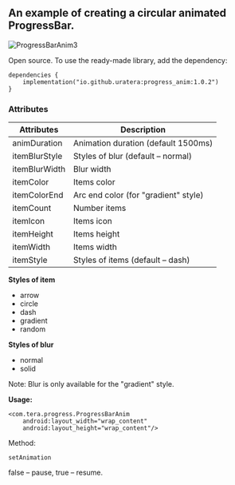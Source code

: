 ## An example of creating a circular animated ProgressBar.

![ProgressBarAnim3](https://github.com/user-attachments/assets/08eb2eb1-815f-4856-8e00-200150357c10)


Open source. To use the ready-made library, add the dependency:
```
dependencies {
    implementation("io.github.uratera:progress_anim:1.0.2")
}
```
### Attributes
|Attributes    |Description |
|--------------|------------|
|animDuration  |Animation duration (default 1500ms)
|itemBlurStyle |Styles of blur (default – normal)
|itemBlurWidth |Blur width
|itemColor     |Items color
|itemColorEnd  |Arc end color (for "gradient" style)
|itemCount     |Number items
|itemIcon      |Items icon
|itemHeight    |Items height
|itemWidth     |Items width
|itemStyle     |Styles of items (default – dash)

**Styles of item**
- arrow
- circle
- dash
- gradient
- random 

**Styles of blur**
- normal
- solid

Note: Blur is only available for the "gradient" style.

**Usage:**
```
<com.tera.progress.ProgressBarAnim
    android:layout_width="wrap_content"
    android:layout_height="wrap_content"/>
```
Method:
```
setAnimation
```
false – pause, true – resume.

